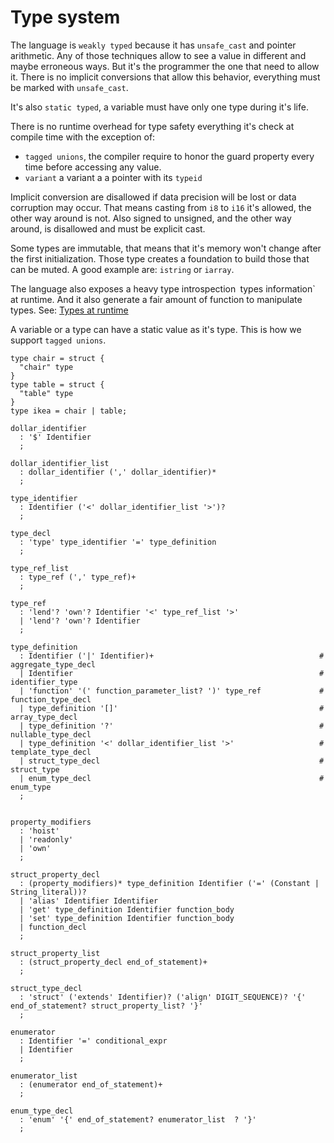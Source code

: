 # Type system

<!--
  https://en.wikipedia.org/wiki/Strong_and_weak_typing
-->

The language is `weakly typed` because it has `unsafe_cast` and pointer
arithmetic. Any of those techniques allow to see a value in different and
maybe erroneous ways. But it's the programmer the one that need to allow it.
There is no implicit conversions that allow this behavior, everything
must be marked with `unsafe_cast`.

It's also `static typed`, a variable must have only one type during it's life.

There is no runtime overhead for type safety everything it's check at compile
time with the exception of:
* `tagged unions`, the compiler require to honor the
guard property every time before accessing any value.
* `variant` a variant a a pointer with its `typeid`

Implicit conversion are disallowed if data precision will be lost or data
corruption may occur.
That means casting from `i8` to `i16` it's allowed, the other way around is not.
Also signed to unsigned, and the other way around, is disallowed and must
be explicit cast.

Some types are immutable, that means that it's memory won't change after the
first initialization. Those type creates a foundation to build those that can
be muted. A good example are: `istring` or `iarray`.

The language also exposes a heavy type introspection` `types information` at runtime.
And it also generate a fair amount of function to manipulate types.
See: [Types at runtime](./introspection.md)

A variable or a type can have a static value as it's type. This is how we
support `tagged unions`.

```language
type chair = struct {
  "chair" type
}
type table = struct {
  "table" type
}
type ikea = chair | table;
```

<!--
Most of the types start as Inmutables like
`static_array`, this array cannot grow. `static_string`
-->

```syntax
dollar_identifier
  : '$' Identifier
  ;

dollar_identifier_list
  : dollar_identifier (',' dollar_identifier)*
  ;

type_identifier
  : Identifier ('<' dollar_identifier_list '>')?
  ;

type_decl
  : 'type' type_identifier '=' type_definition
  ;

type_ref_list
  : type_ref (',' type_ref)+
  ;

type_ref
  : 'lend'? 'own'? Identifier '<' type_ref_list '>'
  | 'lend'? 'own'? Identifier
  ;

type_definition
  : Identifier ('|' Identifier)+                                     # aggregate_type_decl
  | Identifier                                                       # identifier_type
  | 'function' '(' function_parameter_list? ')' type_ref             # function_type_decl
  | type_definition '[]'                                             # array_type_decl
  | type_definition '?'                                              # nullable_type_decl
  | type_definition '<' dollar_identifier_list '>'                   # template_type_decl
  | struct_type_decl                                                 # struct_type
  | enum_type_decl                                                   # enum_type
  ;


property_modifiers
  : 'hoist'
  | 'readonly'
  | 'own'
  ;

struct_property_decl
  : (property_modifiers)* type_definition Identifier ('=' (Constant | String_literal))?
  | 'alias' Identifier Identifier
  | 'get' type_definition Identifier function_body
  | 'set' type_definition Identifier function_body
  | function_decl
  ;

struct_property_list
  : (struct_property_decl end_of_statement)+
  ;

struct_type_decl
  : 'struct' ('extends' Identifier)? ('align' DIGIT_SEQUENCE)? '{' end_of_statement? struct_property_list? '}'
  ;

enumerator
  : Identifier '=' conditional_expr
  | Identifier
  ;

enumerator_list
  : (enumerator end_of_statement)+
  ;

enum_type_decl
  : 'enum' '{' end_of_statement? enumerator_list  ? '}'
  ;

```

